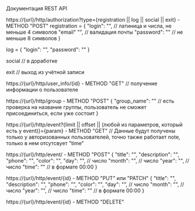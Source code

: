 Документация REST API

https://{url}/http/authorization?type={registration || log || social || exit} - METHOD "POST" registration = { "login": "", // латиница и числа, не меньше 4 символов "email" "", // валидация почты "password": "" // не меньше 8 символов }

log = { "login": "", "password": "" }

social // в доработке

exit // выход из учётной записи

https://{url}/http/user_info/{id} - METHOD "GET" // получение информации о пользователе

https://{url}/http/group - METHOD "POST" { "group_name": "" // есть проверка на название группы, пользователь не сможет присоединиться, если уже состоит }

https://{url}/http/event?{limit || offset || (любой из параметров, который есть у event)}={param} - METHOD "GET" // Данные будут получены только у авторизованных пользователей, точно также работает note, только в нем отсутсвует "time"

https://{url}/http/event/ - METHOD "POST" { "title": "", "description": "", "phone": "", "color": "", "day": "", // число "month": "", // число "year": "", // число "time": "" // в формате 00:00 }

https://{url}/http/event/{id} - METHOD "PUT" или "PATCH" { "title": "", "description": "", "phone": "", "color": "", "day": "", // число "month": "", // число "year": "", // число "time": "" // в формате 00:00 }

https://{url}/http/event/{id} - METHOD "DELETE"